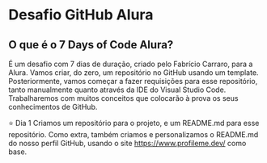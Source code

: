 # Desafio GitHub Alura

## O que é o 7 Days of Code Alura?

É um desafio com 7 dias de duração, criado pelo Fabrício Carraro, para a Alura. Vamos criar, do zero, um repositório no GitHub usando um template. Posteriormente, vamos começar a fazer requisições para esse repositório, tanto manualmente quanto através da IDE do Visual Studio Code. Trabalharemos com muitos conceitos que colocarão à prova os seus conhecimentos de GitHub.

⭐ Dia 1
Criamos um repositório para o projeto, e um README.md para esse repositório. Como extra, também criamos e personalizamos o README.md do nosso perfil GitHub, usando o site https://www.profileme.dev/ como base.
